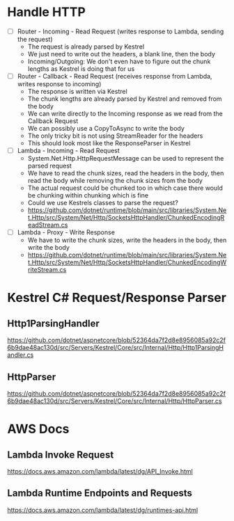 # Handle HTTP

- [ ] Router - Incoming - Read Request (writes response to Lambda, sending the request)
  - The request is already parsed by Kestrel
  - We just need to write out the headers, a blank line, then the body
  - Incoming/Outgoing: We don't even have to figure out the chunk lengths as Kestrel is doing that for us
- [ ] Router - Callback - Read Request (receives response from Lambda, writes response to incoming)
  - The response is written via Kestrel
  - The chunk lengths are already parsed by Kestrel and removed from the body
  - We can write directly to the Incoming response as we read from the Callback Request
  - We can possibly use a CopyToAsync to write the body
  - The only tricky bit is not using StreamReader for the headers
  - This should look most like the ResponseParser in Kestrel
- [ ] Lambda - Incoming - Read Request
  - System.Net.Http.HttpRequestMessage can be used to represent the parsed request
  - We have to read the chunk sizes, read the headers in the body, then read the body while removing the chunk sizes from the body
  - The actual request could be chunked too in which case there would be chunking within chunking which is fine
  - Could we use Kestrels classes to parse the request?
  - https://github.com/dotnet/runtime/blob/main/src/libraries/System.Net.Http/src/System/Net/Http/SocketsHttpHandler/ChunkedEncodingReadStream.cs
- [ ] Lambda - Proxy - Write Response
  - We have to write the chunk sizes, write the headers in the body, then write the body
  - https://github.com/dotnet/runtime/blob/main/src/libraries/System.Net.Http/src/System/Net/Http/SocketsHttpHandler/ChunkedEncodingWriteStream.cs

# Kestrel C# Request/Response Parser

## Http1ParsingHandler

https://github.com/dotnet/aspnetcore/blob/52364da7f2d8e8956085a92c2f6b9dae48ac130d/src/Servers/Kestrel/Core/src/Internal/Http/Http1ParsingHandler.cs

## HttpParser

https://github.com/dotnet/aspnetcore/blob/52364da7f2d8e8956085a92c2f6b9dae48ac130d/src/Servers/Kestrel/Core/src/Internal/Http/HttpParser.cs

# AWS Docs

## Lambda Invoke Request

https://docs.aws.amazon.com/lambda/latest/dg/API_Invoke.html

## Lambda Runtime Endpoints and Requests

https://docs.aws.amazon.com/lambda/latest/dg/runtimes-api.html
